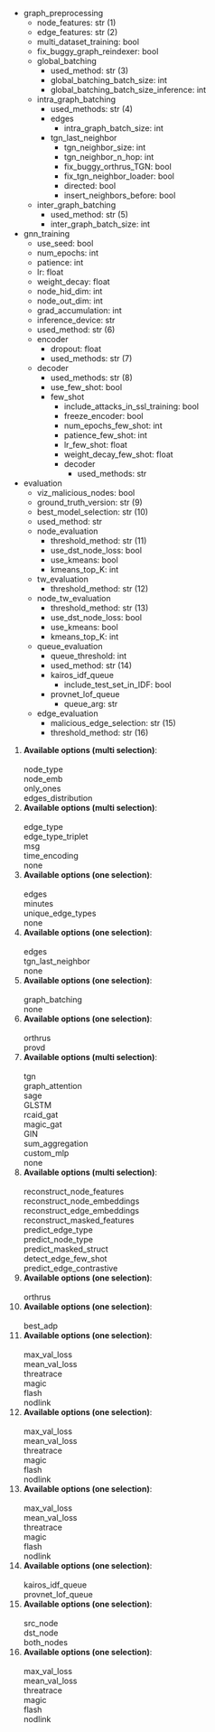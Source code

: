 <div class="annotate">

<ul>
    <li class='bullet'><span class="key">graph_preprocessing</span>
    <ul>
        <li class='no-bullet'><span class="key-leaf">node_features</span>: <span class="value">str (1)</span></li>
        <li class='no-bullet'><span class="key-leaf">edge_features</span>: <span class="value">str (2)</span></li>
        <li class='no-bullet'><span class="key-leaf">multi_dataset_training</span>: <span class="value">bool</span></li>
        <li class='no-bullet'><span class="key-leaf">fix_buggy_graph_reindexer</span>: <span class="value">bool</span></li>
        <li class='bullet'><span class="key">global_batching</span>
        <ul>
            <li class='no-bullet'><span class="key-leaf">used_method</span>: <span class="value">str (3)</span></li>
            <li class='no-bullet'><span class="key-leaf">global_batching_batch_size</span>: <span class="value">int</span></li>
            <li class='no-bullet'><span class="key-leaf">global_batching_batch_size_inference</span>: <span class="value">int</span></li>
        </ul>
        </li>
        <li class='bullet'><span class="key">intra_graph_batching</span>
        <ul>
            <li class='no-bullet'><span class="key-leaf">used_methods</span>: <span class="value">str (4)</span></li>
            <li class='bullet'><span class="key">edges</span>
            <ul>
                <li class='no-bullet'><span class="key-leaf">intra_graph_batch_size</span>: <span class="value">int</span></li>
            </ul>
            </li>
            <li class='bullet'><span class="key">tgn_last_neighbor</span>
            <ul>
                <li class='no-bullet'><span class="key-leaf">tgn_neighbor_size</span>: <span class="value">int</span></li>
                <li class='no-bullet'><span class="key-leaf">tgn_neighbor_n_hop</span>: <span class="value">int</span></li>
                <li class='no-bullet'><span class="key-leaf">fix_buggy_orthrus_TGN</span>: <span class="value">bool</span></li>
                <li class='no-bullet'><span class="key-leaf">fix_tgn_neighbor_loader</span>: <span class="value">bool</span></li>
                <li class='no-bullet'><span class="key-leaf">directed</span>: <span class="value">bool</span></li>
                <li class='no-bullet'><span class="key-leaf">insert_neighbors_before</span>: <span class="value">bool</span></li>
            </ul>
            </li>
        </ul>
        </li>
        <li class='bullet'><span class="key">inter_graph_batching</span>
        <ul>
            <li class='no-bullet'><span class="key-leaf">used_method</span>: <span class="value">str (5)</span></li>
            <li class='no-bullet'><span class="key-leaf">inter_graph_batch_size</span>: <span class="value">int</span></li>
        </ul>
        </li>
    </ul>
    </li>
    <li class='bullet'><span class="key">gnn_training</span>
    <ul>
        <li class='no-bullet'><span class="key-leaf">use_seed</span>: <span class="value">bool</span></li>
        <li class='no-bullet'><span class="key-leaf">num_epochs</span>: <span class="value">int</span></li>
        <li class='no-bullet'><span class="key-leaf">patience</span>: <span class="value">int</span></li>
        <li class='no-bullet'><span class="key-leaf">lr</span>: <span class="value">float</span></li>
        <li class='no-bullet'><span class="key-leaf">weight_decay</span>: <span class="value">float</span></li>
        <li class='no-bullet'><span class="key-leaf">node_hid_dim</span>: <span class="value">int</span></li>
        <li class='no-bullet'><span class="key-leaf">node_out_dim</span>: <span class="value">int</span></li>
        <li class='no-bullet'><span class="key-leaf">grad_accumulation</span>: <span class="value">int</span></li>
        <li class='no-bullet'><span class="key-leaf">inference_device</span>: <span class="value">str</span></li>
        <li class='no-bullet'><span class="key-leaf">used_method</span>: <span class="value">str (6)</span></li>
        <li class='bullet'><span class="key">encoder</span>
        <ul>
            <li class='no-bullet'><span class="key-leaf">dropout</span>: <span class="value">float</span></li>
            <li class='no-bullet'><span class="key-leaf">used_methods</span>: <span class="value">str (7)</span></li>
        </ul>
        </li>
        <li class='bullet'><span class="key">decoder</span>
        <ul>
            <li class='no-bullet'><span class="key-leaf">used_methods</span>: <span class="value">str (8)</span></li>
            <li class='no-bullet'><span class="key-leaf">use_few_shot</span>: <span class="value">bool</span></li>
            <li class='bullet'><span class="key">few_shot</span>
            <ul>
                <li class='no-bullet'><span class="key-leaf">include_attacks_in_ssl_training</span>: <span class="value">bool</span></li>
                <li class='no-bullet'><span class="key-leaf">freeze_encoder</span>: <span class="value">bool</span></li>
                <li class='no-bullet'><span class="key-leaf">num_epochs_few_shot</span>: <span class="value">int</span></li>
                <li class='no-bullet'><span class="key-leaf">patience_few_shot</span>: <span class="value">int</span></li>
                <li class='no-bullet'><span class="key-leaf">lr_few_shot</span>: <span class="value">float</span></li>
                <li class='no-bullet'><span class="key-leaf">weight_decay_few_shot</span>: <span class="value">float</span></li>
                <li class='bullet'><span class="key">decoder</span>
                <ul>
                    <li class='no-bullet'><span class="key-leaf">used_methods</span>: <span class="value">str</span></li>
                </ul>
                </li>
            </ul>
            </li>
        </ul>
        </li>
    </ul>
    </li>
    <li class='bullet'><span class="key">evaluation</span>
    <ul>
        <li class='no-bullet'><span class="key-leaf">viz_malicious_nodes</span>: <span class="value">bool</span></li>
        <li class='no-bullet'><span class="key-leaf">ground_truth_version</span>: <span class="value">str (9)</span></li>
        <li class='no-bullet'><span class="key-leaf">best_model_selection</span>: <span class="value">str (10)</span></li>
        <li class='no-bullet'><span class="key-leaf">used_method</span>: <span class="value">str</span></li>
        <li class='bullet'><span class="key">node_evaluation</span>
        <ul>
            <li class='no-bullet'><span class="key-leaf">threshold_method</span>: <span class="value">str (11)</span></li>
            <li class='no-bullet'><span class="key-leaf">use_dst_node_loss</span>: <span class="value">bool</span></li>
            <li class='no-bullet'><span class="key-leaf">use_kmeans</span>: <span class="value">bool</span></li>
            <li class='no-bullet'><span class="key-leaf">kmeans_top_K</span>: <span class="value">int</span></li>
        </ul>
        </li>
        <li class='bullet'><span class="key">tw_evaluation</span>
        <ul>
            <li class='no-bullet'><span class="key-leaf">threshold_method</span>: <span class="value">str (12)</span></li>
        </ul>
        </li>
        <li class='bullet'><span class="key">node_tw_evaluation</span>
        <ul>
            <li class='no-bullet'><span class="key-leaf">threshold_method</span>: <span class="value">str (13)</span></li>
            <li class='no-bullet'><span class="key-leaf">use_dst_node_loss</span>: <span class="value">bool</span></li>
            <li class='no-bullet'><span class="key-leaf">use_kmeans</span>: <span class="value">bool</span></li>
            <li class='no-bullet'><span class="key-leaf">kmeans_top_K</span>: <span class="value">int</span></li>
        </ul>
        </li>
        <li class='bullet'><span class="key">queue_evaluation</span>
        <ul>
            <li class='no-bullet'><span class="key-leaf">queue_threshold</span>: <span class="value">int</span></li>
            <li class='no-bullet'><span class="key-leaf">used_method</span>: <span class="value">str (14)</span></li>
            <li class='bullet'><span class="key">kairos_idf_queue</span>
            <ul>
                <li class='no-bullet'><span class="key-leaf">include_test_set_in_IDF</span>: <span class="value">bool</span></li>
            </ul>
            </li>
            <li class='bullet'><span class="key">provnet_lof_queue</span>
            <ul>
                <li class='no-bullet'><span class="key-leaf">queue_arg</span>: <span class="value">str</span></li>
            </ul>
            </li>
        </ul>
        </li>
        <li class='bullet'><span class="key">edge_evaluation</span>
        <ul>
            <li class='no-bullet'><span class="key-leaf">malicious_edge_selection</span>: <span class="value">str (15)</span></li>
            <li class='no-bullet'><span class="key-leaf">threshold_method</span>: <span class="value">str (16)</span></li>
        </ul>
        </li>
    </ul>
    </li>
</ul>

</div>

1. <b>Available options (multi selection)</b>:<br><br>node_type<br>node_emb<br>only_ones<br>edges_distribution
2. <b>Available options (multi selection)</b>:<br><br>edge_type<br>edge_type_triplet<br>msg<br>time_encoding<br>none
3. <b>Available options (one selection)</b>:<br><br>edges<br>minutes<br>unique_edge_types<br>none
4. <b>Available options (one selection)</b>:<br><br>edges<br>tgn_last_neighbor<br>none
5. <b>Available options (one selection)</b>:<br><br>graph_batching<br>none
6. <b>Available options (one selection)</b>:<br><br>orthrus<br>provd
7. <b>Available options (multi selection)</b>:<br><br>tgn<br>graph_attention<br>sage<br>GLSTM<br>rcaid_gat<br>magic_gat<br>GIN<br>sum_aggregation<br>custom_mlp<br>none
8. <b>Available options (multi selection)</b>:<br><br>reconstruct_node_features<br>reconstruct_node_embeddings<br>reconstruct_edge_embeddings<br>reconstruct_masked_features<br>predict_edge_type<br>predict_node_type<br>predict_masked_struct<br>detect_edge_few_shot<br>predict_edge_contrastive
9. <b>Available options (one selection)</b>:<br><br>orthrus
10. <b>Available options (one selection)</b>:<br><br>best_adp
11. <b>Available options (one selection)</b>:<br><br>max_val_loss<br>mean_val_loss<br>threatrace<br>magic<br>flash<br>nodlink
12. <b>Available options (one selection)</b>:<br><br>max_val_loss<br>mean_val_loss<br>threatrace<br>magic<br>flash<br>nodlink
13. <b>Available options (one selection)</b>:<br><br>max_val_loss<br>mean_val_loss<br>threatrace<br>magic<br>flash<br>nodlink
14. <b>Available options (one selection)</b>:<br><br>kairos_idf_queue<br>provnet_lof_queue
15. <b>Available options (one selection)</b>:<br><br>src_node<br>dst_node<br>both_nodes
16. <b>Available options (one selection)</b>:<br><br>max_val_loss<br>mean_val_loss<br>threatrace<br>magic<br>flash<br>nodlink
